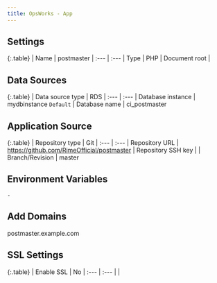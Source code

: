 ```yaml
---
title: OpsWorks - App
---
```


## Settings

{:.table}
| Name | postmaster
| :--- | :---
| Type | PHP
| Document root |

## Data Sources

{:.table}
| Data source type | RDS
| :--- | :---
| Database instance | mydbinstance `Default`
| Database name | ci_postmaster

## Application Source

{:.table}
| Repository type | Git
| :--- | :---
| Repository URL | https://github.com/RimeOfficial/postmaster
| Repository SSH key | 
| Branch/Revision | master

## Environment Variables
`-`

## Add Domains
postmaster.example.com

## SSL Settings

{:.table}
| Enable SSL | No
| :--- | :---
| |
